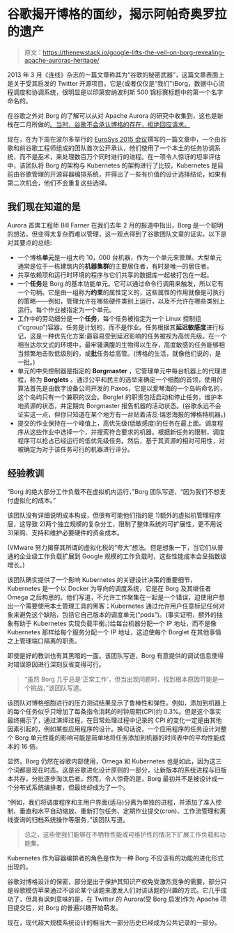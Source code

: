# 谷歌揭开博格的面纱，揭示阿帕奇奥罗拉的遗产

> 原文：<https://thenewstack.io/google-lifts-the-veil-on-borg-revealing-apache-auroras-heritage/>

2013 年 3 月《连线》杂志的一篇文章称其为“谷歌的秘密武器”，这篇文章表面上是关于受其启发的 Twitter 开源项目。它是(或者仅仅是“我们”)Borg，数据中心流程调度和协调系统，很明显是以印第安纳波利斯 500 锦标赛标题中的第一个名字命名的。

在谷歌之外对 Borg 的了解可以从对 Apache Aurora 的研究中收集到，这也是新栈在二月所做的[。当时，谷歌不会承认博格的存在，拒绝回应请求。](https://thenewstack.io/twitters-aurora-relates-googles-borg-part-1/)

现在，在为下周在波尔多举行的 [EuroSys 2015 会议](http://eurosys2015.labri.fr/)撰写的一篇文章中，一个由谷歌和前谷歌工程师组成的团队首次公开承认，他们使用了一个本土的任务协调系统，而不是巫术，来处理数百万个同时进行的进程。在一项令人惊讶的坦率评估中，该团队将 Borg 的架构与 Kubernetes 的架构进行了比较，Kubernetes 是目前由谷歌管理的开源容器编排系统，并得出了一些有价值的设计选择结论，如果有第二次机会，他们不会重复这些选择。

## 我们现在知道的是

Aurora 首席工程师 Bill Farner 在我们去年 2 月的报道中指出，Borg 是一个聪明的想法，但变得太复杂而难以管理，这一观点得到了谷歌团队文章的证实。以下是对其要点的总结:

*   一个博格**单元**是一组大约 10，000 台机器，作为一个单元来管理。大型单元通常是位于一栋建筑内的**机器集群**的主要居住者，有时是唯一的居住者。
*   共享依赖项和运行时环境的程序与它们共享的数据库一起被打包在一起。
*   一个**任务**是 Borg 的基本功能单元。它可以通过命令行调用来触发，所以它有一个句柄。它是由一组称为**约束**的属性定义的，这些属性的作用就像是可执行的策略——例如，管理允许在哪些硬件类别上运行，以及不允许在哪些类别上运行。每个作业被指定为一个单元。
*   工作中的劳动细分是一个**任务**，每个任务被指定为一个 Linux 控制组(“cgroup”)容器。任务是计划的，而不是作业。任务根据其**延迟敏感度**进行标记，这是一种优先化方案:最容易受到延迟影响的任务被视为高优先级。在一个相当达尔文式的环境中，最牢骚满腹的生物得以生存，高度敏感的任务能够相当频繁地击败低级别的，或**批**任务给高管。(博格的生活，就像他们说的，是一批。)
*   单元的中央控制器是指定的 **Borgmaster** ，它管理单元中每台机器上的代理进程，称为 **Borglets** 。通过公平和民主的选举来确定一个细胞的首领，使用的算法首先是由数字设备公司开发的 Paxos，它是以爱琴海的一个岛屿命名的，这个岛屿只有一个兼职的议会。Borglet 的职责包括启动和停止任务，维护本地资源的状态，并定期向 Borgmaster 报告机器的活动状态。(谷歌永远不会证实这一点，但你只知道在某个地方有一台贴着洁蕊·瑞恩海报的博格特机器。)
*   提交的作业保持在一个峰值上，高优先级(低敏感度)的任务在最上面。调度程序从这些作业中选择一个，并搜索符合要求的机器。根据新任务的限制，调度程序可以抢占已经运行的低优先级任务。然后，基于其资源的相对可用性，对被确定为对于该任务可行的机器进行评分。

## 经验教训

“Borg 的绝大部分工作负载不在虚拟机内运行，”Borg 团队写道，“因为我们不想支付虚拟化的成本。”

该团队没有详细说明成本构成，但很有可能他们指的是 1)额外的虚拟机管理程序层，这导致 2)两个独立规模的复杂分工，限制了整体系统的可扩展性，更不用说 3)采购、支持和维护必要硬件的资金成本。

(VMware 努力揭穿其所谓的虚拟化税的“夸大”想法。但是想象一下，当它们从普通的企业级工作负载扩展到 Google 规模的工作负载时，这些性能成本会呈指数级增长。)

该团队确实提供了一个影响 Kubernetes 的关键设计决策的重要细节，Kubernetes 是一个以 Docker 为导向的调度系统，它是在 Borg 及其继任者 Omega 之后构思的。他们写道，不允许工作聚集在一起是一个错误，迫使用户想出一个需要使用本土管理工具的黑客；Kubernetes 通过允许用户任意标记任何对象来避免这个缺陷，包括它自己版本的调度单元(“pods”)。(事实证明，额外的抽象有助于 Kubernetes 实现负载平衡。)给每台机器分配一个 IP 地址，而不是像 Kubernetes 那样给每个服务分配一个 IP 地址，这迫使每个 Borglet 在其他事情之上管理端口隔离的职责。

即使是好的教训也有其黑暗的一面。该团队写道，Borg 有意提供的调试信息使得对错误原因进行深刻反省变得可行。

> “虽然 Borg 几乎总是‘正常工作’，但当出现问题时，找到根本原因可能是一个挑战，”该团队写道。

该团队对博格细胞进行的压力测试结果显示了鲁棒性和弹性。例如，添加到机器上的每个任务似乎只增加了每条指令消耗的时钟周期(CPI)约 0.3%。但是这个事实最终揭示了，通过演绎过程，在日常处理过程中记录的 CPI 的变化一定是由其他因素引起的，例如某些应用程序的设计。换句话说，一个应用程序的任务设计对整个 Borg 单元性能的影响可能是简单地将任务添加到机器的时间表中的平均性能成本的 16 倍。

显然，Borg 仍然在谷歌内部使用，Omega 和 Kubernetes 也是如此，因为这三个词都是现在时态。这是谷歌进化设计原则的一部分，让新版本的系统进程与旧版本共存，分批逐步淘汰后者。然而，令人惊奇的是，Borg 最初并不是被设计成一个分布式系统编排者，但最终却成为了一个。

“例如，我们将调度程序和主用户界面(适马)分离为单独的进程，并添加了准入控制、垂直和水平自动缩放、重新打包任务、定期作业提交(cron)、工作流管理和离线查询的归档系统操作等服务，”该团队写道。

> 总之，这些使我们能够在不牺牲性能或可维护性的情况下扩展工作负载和功能集。

Kubernetes 作为容器编排者的角色是作为一种 Borg 不应该有的功能的进化形式出现的。

谷歌对博格设计的保密，部分是出于保护其知识产权免受激烈竞争的需要，部分只是谷歌模仿苹果通过不谈论某个话题来激发人们对该话题的兴趣的方式。它几乎成功了，但具有讽刺意味的是，在 Twitter 的 Aurora(受 Borg 启发)作为 Apache 项目提交后，对 Borg 的普遍兴趣开始萌发。

现在，现代超大规模系统设计的相当大一部分历史已经成为公共记录的一部分。

<svg xmlns:xlink="http://www.w3.org/1999/xlink" viewBox="0 0 68 31" version="1.1"><title>Group</title> <desc>Created with Sketch.</desc></svg>